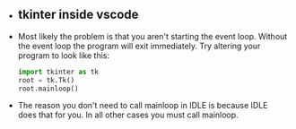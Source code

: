 - ## tkinter inside vscode
- Most likely the problem is that you aren't starting the event loop. Without the event loop the program will exit immediately. Try altering your program to look like this:
  
  ``` python
  import tkinter as tk
  root = tk.Tk()
  root.mainloop()
  ```
- The reason you don't need to call mainloop in IDLE is because IDLE does that for you. In all other cases you must call mainloop.